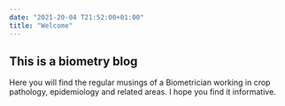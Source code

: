 ```yaml
---
date: "2021-20-04 T21:52:00+01:00"
title: "Welcome"
---
```


## This is a biometry blog

Here you will find the regular musings of a Biometrician working in crop pathology, epidemiology and related areas. I hope you find it informative. 